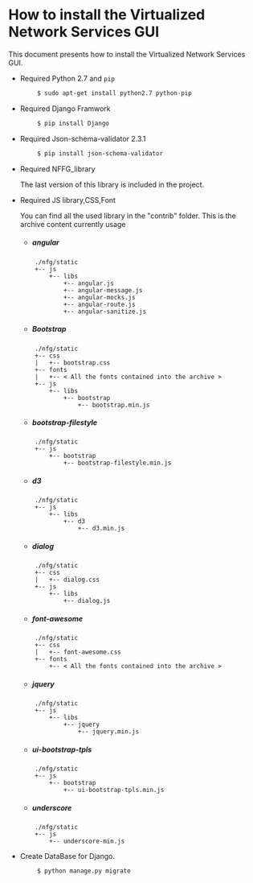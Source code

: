 # How to install the Virtualized Network Services GUI

This document presents how to install the Virtualized Network Services GUI.

* Required Python 2.7 and `pip`

```sh
        $ sudo apt-get install python2.7 python-pip
```

* Required Django Framwork

```sh
        $ pip install Django
```

* Required Json-schema-validator 2.3.1

```sh
        $ pip install json-schema-validator
```

* Required NFFG_library 

  The last version of this library is included in the project.

* Required JS library,CSS,Font

    You can find all the used library in the "contrib" folder.
    This is the archive content currently usage
   * ##### angular
    ```
        ./nfg/static
        +-- js
            +-- libs
                +-- angular.js
                +-- angular-message.js
                +-- angular-mocks.js
                +-- angular-route.js
                +-- angular-sanitize.js
    ```
   * ##### Bootstrap
    ```
        ./nfg/static
        +-- css
        |   +-- bootstrap.css
        +-- fonts
        |   +-- < All the fonts contained into the archive >
        +-- js
            +-- libs
                +-- bootstrap
                    +-- bootstrap.min.js
    ```
   * ##### bootstrap-filestyle
    ```
        ./nfg/static
        +-- js
            +-- bootstrap
                +-- bootstrap-filestyle.min.js
    ```
   * ##### d3
    ```
        ./nfg/static
        +-- js
            +-- libs
                +-- d3
                    +-- d3.min.js
    ```
   * ##### dialog
    ```
        ./nfg/static
        +-- css
        |   +-- dialog.css
        +-- js
            +-- libs
                +-- dialog.js
    ```
   * ##### font-awesome
    ```
        ./nfg/static
        +-- css
        |   +-- font-awesome.css
        +-- fonts
            +-- < All the fonts contained into the archive >
    ```
   * ##### jquery
    ```
        ./nfg/static
        +-- js
            +-- libs
                +-- jquery
                    +-- jquery.min.js
    ```
   * ##### ui-bootstrap-tpls
    ```
        ./nfg/static
        +-- js
            +-- bootstrap
                +-- ui-bootstrap-tpls.min.js
    ```
   * ##### underscore
    ```
        ./nfg/static
        +-- js
            +-- underscore-min.js
    ```

* Create DataBase for Django.

```sh
        $ python manage.py migrate
```
